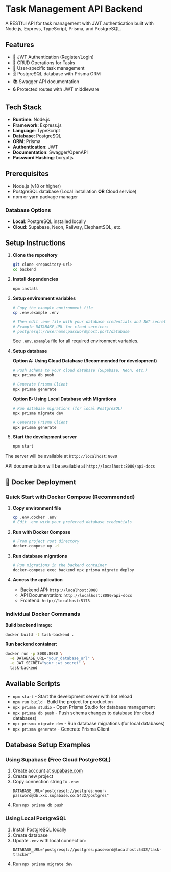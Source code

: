 # Task Management API Backend

A RESTful API for task management with JWT authentication built with Node.js, Express, TypeScript, Prisma, and PostgreSQL.

## Features

- 🔐 JWT Authentication (Register/Login)
- 📝 CRUD Operations for Tasks
- 👤 User-specific task management
- 🗄️ PostgreSQL database with Prisma ORM
- 📚 Swagger API documentation
- 🔒 Protected routes with JWT middleware

## Tech Stack

- **Runtime**: Node.js
- **Framework**: Express.js
- **Language**: TypeScript
- **Database**: PostgreSQL
- **ORM**: Prisma
- **Authentication**: JWT
- **Documentation**: Swagger/OpenAPI
- **Password Hashing**: bcryptjs

## Prerequisites

- Node.js (v18 or higher)
- PostgreSQL database (Local installation **OR** Cloud service)
- npm or yarn package manager

### Database Options
- **Local**: PostgreSQL installed locally
- **Cloud**: Supabase, Neon, Railway, ElephantSQL, etc.

## Setup Instructions

1. **Clone the repository**
   ```bash
   git clone <repository-url>
   cd backend
   ```

2. **Install dependencies**
   ```bash
   npm install
   ```

3. **Setup environment variables**
   ```bash
   # Copy the example environment file
   cp .env.example .env
   
   # Then edit .env file with your database credentials and JWT secret
   # Example DATABASE_URL for cloud services:
   # postgresql://username:password@host:port/database
   ```
   
   See `.env.example` file for all required environment variables.

4. **Setup database**
   
   **Option A: Using Cloud Database (Recommended for development)**
   ```bash
   # Push schema to your cloud database (Supabase, Neon, etc.)
   npx prisma db push
   
   # Generate Prisma Client
   npx prisma generate
   ```
   
   **Option B: Using Local Database with Migrations**
   ```bash
   # Run database migrations (for local PostgreSQL)
   npx prisma migrate dev
   
   # Generate Prisma Client
   npx prisma generate
   ```

5. **Start the development server**
   ```bash
   npm start
   ```

The server will be available at `http://localhost:8080`

API documentation will be available at `http://localhost:8080/api-docs`

## 🐳 Docker Deployment

### Quick Start with Docker Compose (Recommended)

1. **Copy environment file**
   ```bash
   cp .env.docker .env
   # Edit .env with your preferred database credentials
   ```

2. **Run with Docker Compose**
   ```bash
   # From project root directory
   docker-compose up -d
   ```

3. **Run database migrations**
   ```bash
   # Run migrations in the backend container
   docker-compose exec backend npx prisma migrate deploy
   ```

4. **Access the application**
   - Backend API: `http://localhost:8080`
   - API Documentation: `http://localhost:8080/api-docs`
   - Frontend: `http://localhost:5173`

### Individual Docker Commands

**Build backend image:**
```bash
docker build -t task-backend .
```

**Run backend container:**
```bash
docker run -p 8080:8080 \
  -e DATABASE_URL="your_database_url" \
  -e JWT_SECRET="your_jwt_secret" \
  task-backend
```

## Available Scripts

- `npm start` - Start the development server with hot reload
- `npm run build` - Build the project for production
- `npx prisma studio` - Open Prisma Studio for database management
- `npx prisma db push` - Push schema changes to database (for cloud databases)
- `npx prisma migrate dev` - Run database migrations (for local databases)
- `npx prisma generate` - Generate Prisma Client

## Database Setup Examples

### Using Supabase (Free Cloud PostgreSQL)
1. Create account at [supabase.com](https://supabase.com)
2. Create new project
3. Copy connection string to `.env`:
   ```
   DATABASE_URL="postgresql://postgres:your-password@db.xxx.supabase.co:5432/postgres"
   ```
4. Run `npx prisma db push`

### Using Local PostgreSQL
1. Install PostgreSQL locally
2. Create database
3. Update `.env` with local connection:
   ```
   DATABASE_URL="postgresql://postgres:password@localhost:5432/task-tracker"
   ```
4. Run `npx prisma migrate dev`